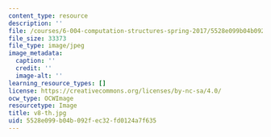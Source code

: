 ```yaml
---
content_type: resource
description: ''
file: /courses/6-004-computation-structures-spring-2017/5528e099b04b092fec32fd0124a7f635_v8-th.jpg
file_size: 33373
file_type: image/jpeg
image_metadata:
  caption: ''
  credit: ''
  image-alt: ''
learning_resource_types: []
license: https://creativecommons.org/licenses/by-nc-sa/4.0/
ocw_type: OCWImage
resourcetype: Image
title: v8-th.jpg
uid: 5528e099-b04b-092f-ec32-fd0124a7f635
---
```

